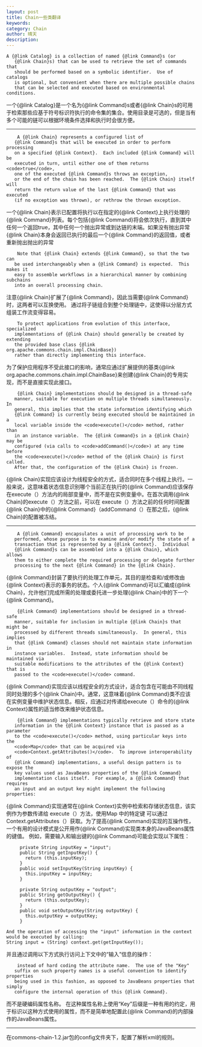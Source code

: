 ```yaml
---
layout: post
title: Chain一些类翻译
keywords: 
category: Chain
author: 晴天
description: 
---
```


```
A {@link Catalog} is a collection of named {@link Command}s (or
   {@link Chain}s) that can be used to retrieve the set of commands that
   should be performed based on a symbolic identifier.  Use of catalogs
   is optional, but convenient when there are multiple possible chains
   that can be selected and executed based on environmental conditions.
```

一个{@link Catalog}是一个名为{@link Command}s或者{@link Chain}s的可用于检索那些应基于符号标识符执行的命令集的集合。使用目录是可选的，但是当有多个可能的链可以根据环境条件选择和执行时会很方便。

***

```
    A {@link Chain} represents a configured list of
   {@link Command}s that will be executed in order to perform processing
   on a specified {@link Context}.  Each included {@link Command} will be
   executed in turn, until either one of them returns <code>true</code>,
   one of the executed {@link Command}s throws an exception,
   or the end of the chain has been reached.  The {@link Chain} itself will
   return the return value of the last {@link Command} that was executed
   (if no exception was thrown), or rethrow the thrown exception. 
```

一个{@link Chain}表示已配置将执行以在指定的{@link Context}上执行处理的{@link Command}列表。每个包括{@link Command}将会依次执行，直到其中任何一个返回true，其中任何一个抛出异常或到达链的末端。如果没有抛出异常{@link Chain}本身会返回已执行的最后一个{@link Command}的返回值，或者重新抛出抛出的异常

```
    Note that {@link Chain} extends {@link Command}, so that the two can
   be used interchangeably when a {@link Command} is expected.  This makes it
   easy to assemble workflows in a hierarchical manner by combining subchains
   into an overall processing chain. 
```

注意{@link Chain}扩展了{@link Command}，因此当需要{@link Command}时，这两者可以互换使用。 通过将子链组合到整个处理链中，这使得以分层方式组装工作流变得容易。

```
    To protect applications from evolution of this interface, specialized
   implementations of {@link Chain} should generally be created by extending
   the provided base class {@link org.apache.commons.chain.impl.ChainBase})
   rather than directly implementing this interface.
```

为了保护应用程序不受此接口的影响，通常应通过扩展提供的基类{@link org.apache.commons.chain.impl.ChainBase}来创建{@link Chain}的专用实现，而不是直接实现此接口。

```
    {@link Chain} implementations should be designed in a thread-safe
   manner, suitable for execution on multiple threads simultaneously.  In
   general, this implies that the state information identifying which
   {@link Command} is currently being executed should be maintained in a
   local variable inside the <code>execute()</code> method, rather than
   in an instance variable.  The {@link Command}s in a {@link Chain} may be
   configured (via calls to <code>addCommand()</code>) at any time before
   the <code>execute()</code> method of the {@link Chain} is first called.
   After that, the configuration of the {@link Chain} is frozen. 
```

{@link Chain}实现应该设计为线程安全的方式，适合同时在多个线程上执行。一般来说，这意味着状态信息识别哪个当前正在执行的{@link Command}应该保存在execute（）方法内的局部变量中，而不是在实例变量中。在首次调用{@link Chain}的execute（）方法之前，可以在 execute（）方法之前的任何时间配置{@link Chain}中的{@link Command}（addCommand（）在那之后，{@link Chain}的配置被冻结。

***

```
    A {@link Command} encapsulates a unit of processing work to be
   performed, whose purpose is to examine and/or modify the state of a
   transaction that is represented by a {@link Context}.  Individual
   {@link Command}s can be assembled into a {@link Chain}, which allows
   them to either complete the required processing or delegate further
   processing to the next {@link Command} in the {@link Chain}. 
```

{@link Command}封装了要执行的处理工作单元，其目的是检查和/或修改由{@link Context}表示的事务的状态。个人{@link Command}可以汇编成{@link Chain}，允许他们完成所需的处理或委托进一步处理{@link Chain}中的下一个{@link Command}。

```
    {@link Command} implementations should be designed in a thread-safe
   manner, suitable for inclusion in multiple {@link Chain}s that might be
   processed by different threads simultaneously.  In general, this implies
   that {@link Command} classes should not maintain state information in
   instance variables.  Instead, state information should be maintained via
   suitable modifications to the attributes of the {@link Context} that is
   passed to the <code>execute()</code> command. 
```

{@link Command}实现应该以线程安全的方式设计，适合包含在可能由不同线程同时处理的多个{@link Chain}中。通常，这意味着{@link Command}类不应该在实例变量中维护状态信息。相反，应通过对传递给execute（）命令的{@link Context}属性的适当修改来维护状态信息。

```
    {@link Command} implementations typically retrieve and store state
   information in the {@link Context} instance that is passed as a parameter
   to the <code>execute()</code> method, using particular keys into the
   <code>Map</code> that can be acquired via
   <code>Context.getAttributes()</code>.  To improve interoperability of
   {@link Command} implementations, a useful design pattern is to expose the
   key values used as JavaBeans properties of the {@link Command}
   implementation class itself.  For example, a {@link Command} that requires
   an input and an output key might implement the following properties: 
```

{@link Command}实现通常在{@link Context}实例中检索和存储状态信息，该实例作为参数传递给 execute（）方法，使用Map 中的特定键 可以通过 Context.getAttributes（）获取。为了提高{@link Command}实现的互操作性，一个有用的设计模式是公开用作{@link Command}实现类本身的JavaBeans属性的键值。 例如，需要输入和输出键的{@link Command}可能会实现以下属性：

```
     private String inputKey = "input";
     public String getInputKey() {
       return (this.inputKey);
     }
     public void setInputKey(String inputKey) {
       this.inputKey = inputKey;
     }
  
     private String outputKey = "output";
     public String getOutputKey() {
       return (this.outputKey);
     }
     public void setOutputKey(String outputKey) {
       this.outputKey = outputKey;
     }
```

```
And the operation of accessing the "input" information in the context would be executed by calling:
String input = (String) context.get(getInputKey());
```

并且通过调用以下方式执行访问上下文中的“输入”信息的操作：

```
    instead of hard coding the attribute name.  The use of the "Key"
   suffix on such property names is a useful convention to identify properties
   being used in this fashion, as opposed to JavaBeans properties that simply
   configure the internal operation of this {@link Command}. 
```

而不是硬编码属性名称。 在这种属性名称上使用“Key”后缀是一种有用的约定，用于标识以这种方式使用的属性，而不是简单地配置此{@link Command}的内部操作的JavaBeans属性。

***

在commons-chain-1.2.jar包的config文件夹下，配置了解析xml的规则。